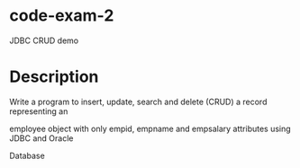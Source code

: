 # code-exam-2
JDBC CRUD demo

# Description
Write a program to insert, update, search and delete (CRUD) a record representing an

employee object with only empid, empname and empsalary attributes using JDBC and Oracle

Database
